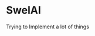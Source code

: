 <!-- This program is free software: you can redistribute it and/or modify
<!-- it under the terms of the GNU General Public License as published by
<!-- the Free Software Foundation, either version 3 of the License, or
<!-- (at your option) any later version.
<!-- This program is distributed in the hope that it will be useful,
<!-- but WITHOUT ANY WARRANTY; without even the implied warranty of
<!-- MERCHANTABILITY or FITNESS FOR A PARTICULAR PURPOSE. See the
<!-- GNU General Public License for more details.
<!-- You should have received a copy of the GNU General Public License
<!-- along with this program. If not, see <https://www.gnu.org/licenses/>.
<!-- Copyright (c) 2025 Guillermo Leira Temes
<!-- -->

# SwelAI
Trying to Implement a lot of things

